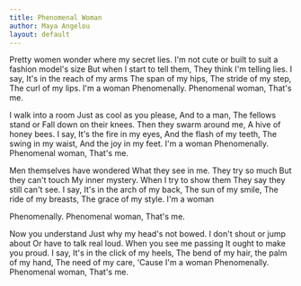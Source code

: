 ```yaml
---
title: Phenomenal Woman
author: Maya Angelou
layout: default
---
```


Pretty women wonder where my secret lies.
I'm not cute or built to suit a fashion model's size
But when I start to tell them,
They think I'm telling lies.
I say,
It's in the reach of my arms
The span of my hips,
The stride of my step,
The curl of my lips.
I'm a woman
Phenomenally.
Phenomenal woman,
That's me.

I walk into a room
Just as cool as you please,
And to a man,
The fellows stand or
Fall down on their knees.
Then they swarm around me,
A hive of honey bees.
I say,
It's the fire in my eyes,
And the flash of my teeth,
The swing in my waist,
And the joy in my feet.
I'm a woman
Phenomenally.
Phenomenal woman,
That's me.

Men themselves have wondered
What they see in me.
They try so much
But they can't touch
My inner mystery.
When I try to show them
They say they still can't see.
I say,
It's in the arch of my back,
The sun of my smile,
The ride of my breasts,
The grace of my style.
I'm a woman

Phenomenally.
Phenomenal woman,
That's me.

Now you understand
Just why my head's not bowed.
I don't shout or jump about
Or have to talk real loud.
When you see me passing
It ought to make you proud.
I say,
It's in the click of my heels,
The bend of my hair,
the palm of my hand,
The need of my care,
'Cause I'm a woman
Phenomenally.
Phenomenal woman,
That's me.
